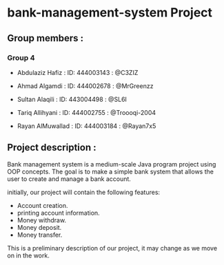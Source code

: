 # bank-management-system Project
## Group members :

### Group 4
            

- Abdulaziz Hafiz  :  ID: 444003143 : @C3ZIZ

- Ahmad Algamdi  :  ID: 444002678 : @MrGreenzz

- Sultan Alaqili  :  ID: 443004498 : @SL6I

- Tariq Allihyani  :  ID: 444002755 : @Troooqi-2004

- Rayan AlMuwallad  :  ID:  444003184 : @Rayan7x5

## Project description :

Bank management system is a medium-scale Java program project using OOP concepts. The goal is to make a simple bank system that allows the user to create and manage a bank account.

initially, our project will contain the following features:

- Account creation.
- printing account information.
- Money withdraw.
- Money deposit.
- Money transfer.

This is a preliminary description of our project, it may change as we move on in the work.
